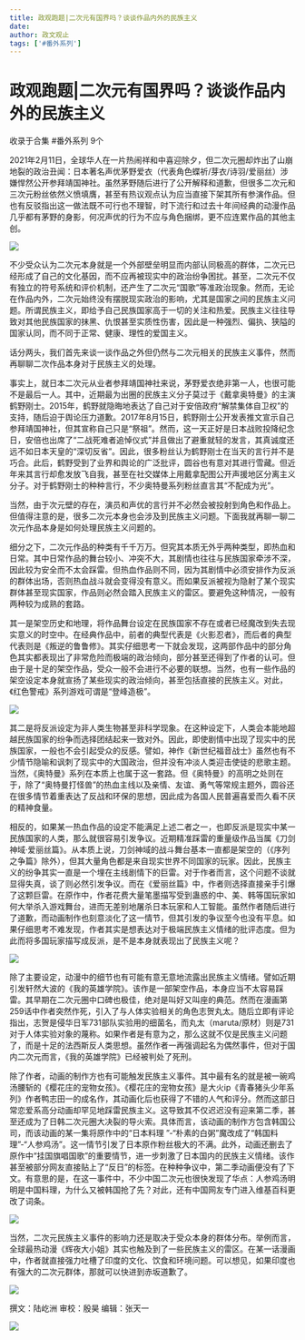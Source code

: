```yaml
---
title: 政观跑题|二次元有国界吗？谈谈作品内外的民族主义
date: 
author: 政文观止
tags: ['#番外系列']
---
```

# 政观跑题|二次元有国界吗？谈谈作品内外的民族主义


收录于合集 #番外系列 9个

2021年2月11日，全球华人在一片热闹祥和中喜迎除夕，但二次元圈却炸出了山崩地裂的政治丑闻：日本著名声优茅野爱衣（代表角色蝶祈/芽衣/诗羽/爱丽丝）涉嫌悍然公开参拜靖国神社。虽然茅野随后进行了公开解释和道歉，但很多二次元和三次元粉丝依然义愤填膺，甚至有热议观点认为应当直接下架其所有参演作品。但也有反驳指出这一做法既不可行也不理智，时下流行和过去十年间经典的动漫作品几乎都有茅野的身影，何况声优的行为不应与角色捆绑，更不应连累作品的其他主创。

![](/images/160/2.png)

不少受众认为二次元本身就是一个外部壁垒明显而内部认同极高的群体，二次元已经形成了自己的文化基因，而不应再被现实中的政治纷争困扰。甚至，二次元不仅有独立的符号系统和评价机制，还产生了二次元“国歌”等准政治现象。然而，无论在作品内外，二次元始终没有摆脱现实政治的影响，尤其是国家之间的民族主义问题。所谓民族主义，即给予自己民族国家高于一切的关注和热爱。民族主义往往导致对其他民族国家的抹黑、仇恨甚至实质性伤害，因此是一种强烈、偏执、狭隘的国家认同，而不同于正常、健康、理性的爱国主义。

  

话分两头，我们首先来谈一谈作品之外但仍然与二次元相关的民族主义事件，然而再聊聊二次作品本身对于民族主义的处理。

  

事实上，就日本二次元从业者参拜靖国神社来说，茅野爱衣绝非第一人，也很可能不是最后一人。其中，近期最为出圈的民族主义分子莫过于《戴拿奥特曼》的主演鹤野刚士。2015年，鹤野就隐晦地表达了自己对于安倍政府“解禁集体自卫权”的支持，随后迫于舆论压力道歉。2017年8月15日，鹤野刚士公开发表推文宣示自己参拜靖国神社，但其宣称自己只是“祭祖”。然而，这一天正好是日本战败投降纪念日，安倍也出席了“二战死难者追悼仪式”并且做出了避重就轻的发言，其真诚度还远不如日本天皇的“深切反省”。因此，很多粉丝认为鹤野刚士在当天的言行并不是巧合。此后，鹤野受到了业界和舆论的广泛批评，圆谷也有意对其进行雪藏。但近年来其言行却愈发放飞自我，甚至在社交媒体上用戴拿配图公开声援地区分离主义分子。对于鹤野刚士的种种言行，不少奥特曼系列粉丝直言其“不配成为光”。

  

当然，由于次元壁的存在，演员和声优的言行并不必然会被投射到角色和作品上。但值得注意的是，很多二次元本身也会涉及到民族主义问题。下面我就再聊一聊二次元作品本身是如何处理民族主义问题的。

  

细分之下，二次元作品的种类有千千万万。但究其本质无外乎两种类型，即热血和日常。其中日常作品的舞台较小、冲突不大，其剧情也往往与民族国家牵涉不深，因此较为安全而不太会踩雷。但热血作品则不同，因为其剧情中必须安排作为反派的群体出场，否则热血战斗就会变得没有意义。而如果反派被视为隐射了某个现实群体甚至现实国家，作品则必然会踏入民族主义的雷区。要避免这种情况，一般有两种较为成熟的套路。

  

其一是架空历史和地理，将作品舞台设定在民族国家不存在或者已经魔改到失去现实意义的时空中。在经典作品中，前者的典型代表是《火影忍者》，而后者的典型代表则是《叛逆的鲁鲁修》。其实仔细思考一下就会发现，这两部作品中的部分角色其实都表现出了非常危险而极端的政治倾向，部分甚至还得到了作者的认可。但由于是十足的架空作品，受众一般不会进行不必要的联想。当然，也有一些作品的架空设定本身就宣扬了某些现实的政治倾向，甚至包括直接的民族主义。对此，《红色警戒》系列游戏可谓是“登峰造极”。

  

![](/images/160/3.jpeg)

其二是将反派设定为非人类生物甚至非科学现象。在这种设定下，人类会本能地超越民族国家的纷争而选择团结起来一致对外。因此，即使剧情中出现了现实中的民族国家，一般也不会引起受众的反感。譬如，神作《新世纪福音战士》虽然也有不少情节隐喻和讽刺了现实中的大国政治，但并没有冲淡人类迎击使徒的悲歌主题。当然，《奥特曼》系列在本质上也属于这一套路。但《奥特曼》的高明之处则在于，除了“奥特曼打怪兽”的热血主线以及亲情、友谊、勇气等常规主题外，圆谷还在很多情节着重表达了反战和环保的思想，因此成为各国人民普遍喜爱而久看不厌的精神食量。

  

相反的，如果某一热血作品的设定不能满足上述二者之一，也即反派是现实中某一民族国家的人类，那么就很容易引发争议。近期精准踩雷的重量级作品当属《刀剑神域·爱丽丝篇》。从本质上说，刀剑神域的战斗舞台基本一直都是架空的（《序列之争篇》除外），但其大量角色都是来自现实世界不同国家的玩家。因此，民族主义的纷争其实一直是一个埋在主线剧情下的巨雷。对于作者而言，这个问题不谈就显得失真，谈了则必然引发争议。而在《爱丽丝篇》中，作者则选择直接亲手引爆了这颗巨雷。在原作中，作者花费大量笔墨描写受到蛊惑的中、美、韩等国玩家如何大举杀入游戏舞台，进而无差别地屠杀日本玩家和人工智能。虽然作者随后进行了道歉，而动画制作也刻意淡化了这一情节，但其引发的争议至今也没有平息。如果仔细思考不难发现，作者其实是想表达对于极端民族主义情绪的批评态度。但为此而将多国玩家描写成反派，是不是本身就表现出了民族主义呢？

![](/images/160/4.png)

除了主要设定，动漫中的细节也有可能有意无意地流露出民族主义情绪。譬如近期引发轩然大波的《我的英雄学院》。该作是一部架空作品，本身应当不太容易踩雷。其早期在二次元圈中口碑也极佳，绝对是叫好又叫座的典范。然而在漫画第259话中作者突然作死，引入了与人体实验相关的角色志贺丸太。随后立即有评论指出，志贺是侵华日军731部队实验用的细菌名，而丸太（maruta/原材）则是731对于人体实验对象的蔑称。如果作者是有意为之，那么这就不仅是民族主义问题了，而是十足的法西斯反人类思想。虽然作者一再强调起名为偶然事件，但对于国内二次元而言，《我的英雄学院》已经被判处了死刑。

  

除了作者，动画的制作方也有可能触发民族主义事件。其中最有名的就是被一碗鸡汤腰斩的《樱花庄的宠物女孩》。《樱花庄的宠物女孩》是大火ip《青春猪头少年系列》作者鸭志田一的成名作，其动画化后也获得了不错的人气和评分。然而这部日常恋爱系高分动画却罕见地踩雷民族主义。这导致其不仅迟迟没有迎来第二季，甚至还成为了日韩二次元圈大决裂的导火索。具体而言，该动画的制作方包含韩国公司，而该动画的某一集将原作中的“日本料理
”-“朴素的白粥”魔改成了“韩国料理”-“人参鸡汤”。这一情节引发了日本原作粉丝极大的不满。此外，动画还删去了原作中“挂国旗唱国歌”的重要情节，进一步刺激了日本国内的民族主义情绪。该作甚至被部分网友直接贴上了“反日”的标签。在种种争议中，第二季动画便没有了下文。有意思的是，在这一事件中，不少中国二次元也很快发现了华点：人参鸡汤明明是中国料理，为什么又被韩国抢了先？对此，还有中国网友专门进入维基百科更改了词条。

![](/images/160/5.png)

当然，二次元民族主义事件的影响力还是取决于受众本身的群体分布。举例而言，全球最热动漫《辉夜大小姐》其实也触及到了一些民族主义的雷区。在某一话漫画中，作者就直接强力吐槽了印度的文化、饮食和环境问题。可以想见，如果印度也有强大的二次元群体，那就可以快进到赤坂道歉了。

![](/images/160/6.png)

撰文：陆屹洲 审校：殷昊 编辑：张天一

  

![](/images/160/7.jpeg)

  

